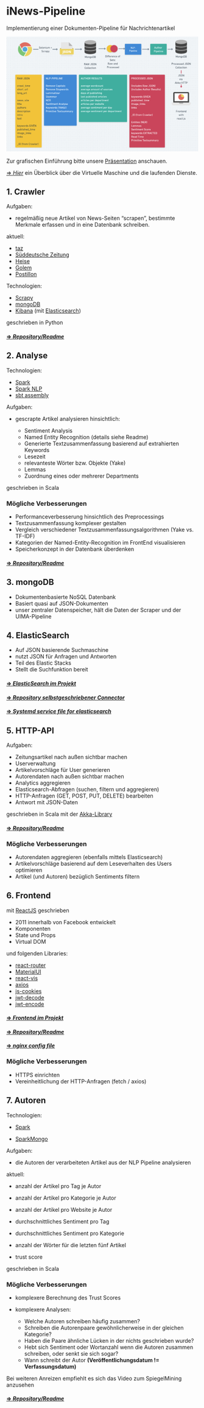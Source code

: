 # iNews-Pipeline

Implementierung einer Dokumenten-Pipeline für Nachrichtenartikel


![alt text](https://github.com/news-document-pipeline-htw-berlin/wiki/blob/WiSe-2021/pipline_grafik.png "Architecture iNews-Pipeline")


Zur grafischen Einführung bitte unsere [Präsentation](https://github.com/news-document-pipeline-htw-berlin/wiki/blob/master/Projektstudium_Praesentation_ws2021.pdf) anschauen.

[=> _Hier_](https://github.com/I-News-Pipeline-HTW-Berlin/wiki/wiki/Sonstiges) ein Überblick über die Virtuelle Maschine und die laufenden Dienste.


## 1. Crawler

Aufgaben: 
- regelmäßig neue Artikel von News-Seiten “scrapen”, bestimmte Merkmale erfassen und in eine Datenbank schreiben.

aktuell: 
- [taz](https://www.taz.de)
- [Süddeutsche Zeitung](https://www.sueddeutsche.de)
- [Heise](https://www.heise.de)
- [Golem](https://www.golem.de/)
- [Postillon](https://www.der-postillon.com/)

Technologien:
- [Scrapy](https://scrapy.org)
- [mongoDB](https://www.mongodb.com)
- [Kibana](https://www.elastic.co/kibana) (mit [Elasticsearch](https://www.elastic.co/de/elasticsearch))

geschrieben in Python

#### [=> _Repository/Readme_](https://github.com/I-News-Pipeline-HTW-Berlin/crawler)



## 2. Analyse

Technologien:
- [Spark](https://spark.apache.org)
- [Spark NLP](https://nlp.johnsnowlabs.com)
- [sbt assembly](https://github.com/sbt/sbt-assembly)

Aufgaben: 
- gescrapte Artikel analysieren hinsichtlich:

  - Sentiment Analysis
  - Named Entity Recognition (details siehe Readme)
  - Generierte Textzusammenfassung basierend auf extrahierten Keywords
  - Lesezeit 
  - relevanteste Wörter bzw. Objekte (Yake)
  - Lemmas
  - Zuordnung eines oder mehrerer Departments

geschrieben in Scala

### Mögliche Verbesserungen

- Performanceverbesserung hinsichtlich des Preprocessings
- Textzusammenfassung komplexer gestalten
- Vergleich verschiedener Textzusammenfassungsalgorithmen (Yake vs. TF-IDF)
- Kategorien der Named-Entity-Recognition im FrontEnd visualisieren
- Speicherkonzept in der Datenbank überdenken


#### [=> _Repository/Readme_](https://github.com/news-document-pipeline-htw-berlin/Analytics)



## 3. mongoDB

- Dokumentenbasierte NoSQL Datenbank
- Basiert quasi auf JSON-Dokumenten
- unser zentraler Datenspeicher, hält die Daten der Scraper und der UIMA-Pipeline


## 4. ElasticSearch

- Auf JSON basierende Suchmaschine
- nutzt JSON für Anfragen und Antworten
- Teil des Elastic Stacks
- Stellt die Suchfunktion bereit

#### [=> _ElasticSearch im Projekt_](https://github.com/I-News-Pipeline-HTW-Berlin/wiki/wiki/ElasticSearch-&-Kibana)

#### [=> _Repository selbstgeschriebener Connector_](https://github.com/I-News-Pipeline-HTW-Berlin/MongoDB-Elasticsearch-Connector)


#### [=> _Systemd service file for elasticsearch_](https://github.com/I-News-Pipeline-HTW-Berlin/miscellaneous/blob/master/elasticsearch.service)


## 5. HTTP-API

Aufgaben: 
- Zeitungsartikel nach außen sichtbar machen
- Userverwaltung 
- Artikelvorschläge für User generieren
- Autorendaten nach außen sichtbar machen
- Analytics aggregieren
- Elasticsearch-Abfragen (suchen, filtern und aggregieren)
- HTTP-Anfragen (GET, POST, PUT, DELETE) bearbeiten
- Antwort mit JSON-Daten

geschrieben in Scala mit der [Akka-Library](https://akka.io/)

#### [=> _Repository/Readme_](https://github.com/news-document-pipeline-htw-berlin/HTTP-API)

### Mögliche Verbesserungen

- Autorendaten aggregieren (ebenfalls mittels Elasticsearch)
- Artikelvorschläge basierend auf dem Leseverhalten des Users optimieren
- Artikel (und Autoren) bezüglich Sentiments filtern

## 6. Frontend

mit [ReactJS](https://reactjs.org) geschrieben

- 2011 innerhalb von Facebook entwickelt
- Komponenten
- State und Props
- Virtual DOM

und folgenden Libraries:
- [react-router](https://github.com/ReactTraining/react-router)
- [MaterialUI](https://material-ui.com)
- [react-vis](https://uber.github.io/react-vis)
- [axios](https://github.com/axios/axios)
- [js-cookies](https://github.com/js-cookie/js-cookie)
- [jwt-decode](https://github.com/auth0/jwt-decode)
- [jwt-encode](https://www.npmjs.com/package/jwt-encode)

#### [=> _Frontend im Projekt_](https://github.com/I-News-Pipeline-HTW-Berlin/wiki/wiki/Frontend)

#### [=> _Repository/Readme_](https://github.com/news-document-pipeline-htw-berlin/Frontend)

#### [=> _nginx config file_](https://github.com/news-document-pipeline-htw-berlin/miscellaneous/blob/master/default.conf)

### Mögliche Verbesserungen

- HTTPS einrichten 
- Vereinheitlichung der HTTP-Anfragen (fetch / axios)

## 7. Autoren

Technologien:

- [Spark](https://spark.apache.org)

- [SparkMongo](https://docs.mongodb.com/spark-connector/master/scala-api)


Aufgaben: 

- die Autoren der verarbeiteten Artikel aus der NLP Pipeline analysieren



aktuell: 

- anzahl der Artikel pro Tag je Autor 

- anzahl der Artikel pro Kategorie je Autor

- anzahl der Artikel pro Website je Autor

- durchschnittliches Sentiment pro Tag

- durchschnittliches Sentiment pro Kategorie

- anzahl der Wörter für die letzten fünf Artikel

- trust score


geschrieben in Scala

### Mögliche Verbesserungen

- komplexere Berechnung des Trust Scores

- komplexere Analysen:
  - Welche Autoren schreiben häufig zusammen?
  - Schreiben die Autorenpaare gewöhnlicherweise in der gleichen Kategorie?
  - Haben die Paare ähnliche Lücken in der nichts geschrieben wurde? 
  - Hebt sich Sentiment oder Wortanzahl wenn die Autoren zusammen schreiben, oder senkt sie sich sogar?
  - Wann schreibt der Autor **(Veröffentlichungsdatum != Verfassungsdatum)**

Bei weiteren Anreizen empfiehlt es sich das Video zum SpiegelMining anzusehen


#### [=> _Repository/Readme_](https://github.com/news-document-pipeline-htw-berlin/Authors)




